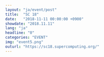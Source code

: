 ```yaml
---
layout: "ja/event/post"
title:  "SC 18"
date:   "2018-11-11 00:00:00 +0900"
showdate: "2018.11.11"
lang: "ja"
headline: "0"
categories: "EVENT"
img: "event5.png"
outurl: "https://sc18.supercomputing.org/"
---
```

